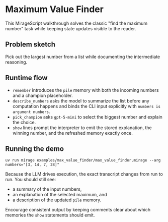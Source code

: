 # Maximum Value Finder

This MirageScript walkthrough solves the classic "find the maximum number" task while keeping state updates visible to the reader.

## Problem sketch
Pick out the largest number from a list while documenting the intermediate reasoning.

## Runtime flow
- `remember` introduces the `pile` memory with both the incoming numbers and a champion placeholder.
- `describe_numbers` asks the model to summarize the list before any computation happens and binds the CLI input explicitly with `numbers is argument numbers`.
- `pick_champion` asks `gpt-5-mini` to select the biggest number and explain the choice.
- `show` lines prompt the interpreter to emit the stored explanation, the winning number, and the refreshed memory exactly once.

## Running the demo
```
uv run mirage examples/max_value_finder/max_value_finder.mirage --arg numbers="[3, 14, 7, 28]"
```
Because the LLM drives execution, the exact transcript changes from run to run. You should still see:
- a summary of the input numbers,
- an explanation of the selected maximum, and
- a description of the updated `pile` memory.

Encourage consistent output by keeping comments clear about which memories the `show` statements should emit.
